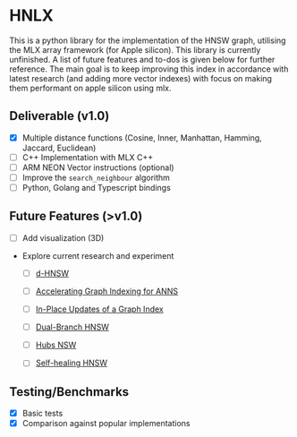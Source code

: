 # HNLX

This is a python library for the implementation of the HNSW graph, utilising the MLX array framework (for Apple silicon). This library is currently unfinished. A list of future features and to-dos is given below for further reference. The main goal is to keep improving this index in accordance with latest research (and adding more vector indexes) with focus on making them performant on apple silicon using mlx.

## Deliverable (v1.0)

- [x] Multiple distance functions (Cosine, Inner, Manhattan, Hamming, Jaccard, Euclidean)
- [ ] C++ Implementation with MLX C++
- [ ] ARM NEON Vector instructions (optional)
- [ ] Improve the `search_neighbour` algorithm 
- [ ] Python, Golang and Typescript bindings 

## Future Features (>v1.0)

- [ ] Add visualization (3D)
- Explore current research and experiment 
   - [ ] [d-HNSW](https://arxiv.org/abs/2505.11783)
   - [ ] [Accelerating Graph Indexing for ANNS](https://arxiv.org/abs/2502.18113)
   - [ ] [In-Place Updates of a Graph Index](https://arxiv.org/abs/2502.13826)
   - [ ] [Dual-Branch HNSW](https://arxiv.org/abs/2501.13992)
   - [ ] [Hubs NSW](https://arxiv.org/abs/2412.01940)
   - [ ] [Self-healing HNSW](https://arxiv.org/html/2407.07871v1)


## Testing/Benchmarks

- [x] Basic tests
- [x] Comparison against popular implementations
